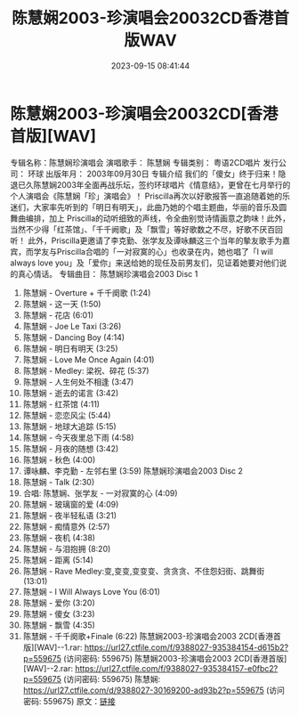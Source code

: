 ﻿---
title: 陈慧娴2003-珍演唱会20032CD香港首版WAV
date: 2023-09-15 08:41:44
categories: WAV车载音乐、镜像
tags: 华语中文
---
# 陈慧娴2003-珍演唱会20032CD[香港首版][WAV]

专辑名称：陈慧娴珍演唱会
演唱歌手： 陈慧娴
专辑类别： 粤语2CD唱片
发行公司： 环球
出版年月： 2003年09月30日
专辑介绍
我们的「傻女」终于归来！隐退已久陈慧娴2003年全面再战乐坛，签约环球唱片《情意结》，更曾在七月举行的个人演唱会《陈慧娴「珍」演唱会》！
Priscilla再次以好歌报答一直追随着她的乐迷们，大家率先听到的「明日有明天」，此曲乃她的个唱主题曲，华丽的音乐及圆舞曲编排，加上
Priscilla的动听细致的声线，令全曲别觉诗情画意之韵味！此外，当然不少得「红茶馆」、「千千阙歌」及「飘雪」等好歌数之不尽，好歌不厌百回听！
此外，Priscilla更邀请了李克勤、张学友及谭咏麟这三个当年的摰友歌手为嘉宾，而学友与Priscilla合唱的「一对寂寞的心」也收录在内，她也唱了「I
will always love you」及「爱你」来送给她的现任及前男友们，见证着她要对他们说的真心情话。
专辑曲目：
陈慧娴珍演唱会2003 Disc 1
01. 陈慧娴 - Overture + 千千阕歌 (1:24)
02. 陈慧娴 - 这一天 (1:50)
03. 陈慧娴 - 花店 (6:01)
04. 陈慧娴 - Joe Le Taxi (3:26)
05. 陈慧娴 - Dancing Boy (4:14)
06. 陈慧娴 - 明日有明天 (3:25)
07. 陈慧娴 - Love Me Once Again (4:01)
08. 陈慧娴 - Medley: 梁祝、碎花 (5:37)
09. 陈慧娴 - 人生何处不相逢 (3:47)
10. 陈慧娴 - 逝去的诺言 (3:42)
11. 陈慧娴 - 红茶馆 (4:11)
12. 陈慧娴 - 恋恋风尘 (5:44)
13. 陈慧娴 - 地球大追踪 (5:15)
14. 陈慧娴 - 今天夜里总下雨 (4:58)
15. 陈慧娴 - 月夜的随想 (3:42)
16. 陈慧娴 - 秋色 (4:00)
17. 谭咏麟、李克勤 - 左邻右里 (3:59)
陈慧娴珍演唱会2003 Disc 2
01. 陈慧娴 - Talk (2:30)
02. 合唱: 陈慧娴、张学友 - 一对寂寞的心 (4:09)
03. 陈慧娴 - 玻璃窗的爱 (4:09)
04. 陈慧娴 - 夜半轻私语 (3:21)
05. 陈慧娴 - 痴情意外 (2:57)
06. 陈慧娴 - 夜机 (4:38)
07. 陈慧娴 - 与泪抱拥 (8:20)
08. 陈慧娴 - 距离 (5:14)
09. 陈慧娴 - Rave Medley:变,变变,变变变、贪贪贪、不住怨妇街、跳舞街 (13:01)
10. 陈慧娴 - I Will Always Love You (6:01)
11. 陈慧娴 - 爱你 (3:20)
12. 陈慧娴 - 傻女 (3:23)
13. 陈慧娴 - 飘雪 (4:35)
14. 陈慧娴 - 千千阕歌+Finale (6:22)
陈慧娴2003-珍演唱会2003 2CD[香港首版][WAV]--1.rar: https://url27.ctfile.com/f/9388027-935384154-d615b2?p=559675
(访问密码: 559675)
陈慧娴2003-珍演唱会2003 2CD[香港首版][WAV]--2.rar: https://url27.ctfile.com/f/9388027-935384157-e0fbc2?p=559675
(访问密码: 559675)
陈慧娴: https://url27.ctfile.com/d/9388027-30169200-ad93b2?p=559675
(访问密码: 559675)
原文：[链接](https://blog.sina.com.cn/s/blog_1647c7e76010313g4.html)
